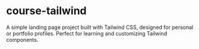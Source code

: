 # course-tailwind
A simple landing page project built with Tailwind CSS, designed for personal or portfolio profiles. Perfect for learning and customizing Tailwind components.
